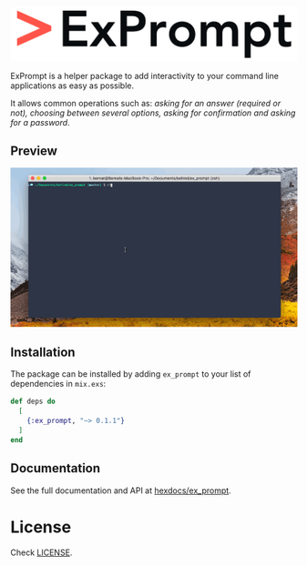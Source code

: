 ![ExPrompt](/assets/ExPrompt@2x.png)

ExPrompt is a helper package to add interactivity to your command line applications as easy as possible.

It allows common operations such as: _asking for an answer (required or not), choosing between several options, asking for confirmation and asking for a password_.

## Preview
![ExPrompt](/assets/ex_prompt.gif)

## Installation

The package can be installed by adding `ex_prompt` to your list of dependencies in `mix.exs`:

```elixir
def deps do
  [
    {:ex_prompt, "~> 0.1.1"}
  ]
end
```

## Documentation

See the full documentation and API at [hexdocs/ex_prompt](http://hexdocs.pm/ex_prompt).

# License

Check [LICENSE](https://github.com/behind-design/ex_prompt/blob/master/LICENSE).
